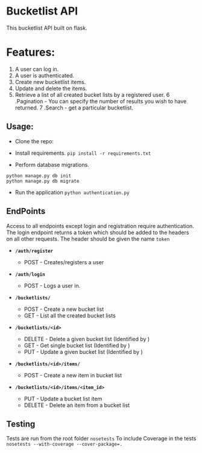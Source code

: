
# Bucketlist API
This bucketlist API built on flask.

# Features:

1. A user can log in.
2. A user is authenticated.
3. Create new bucketlist items.
4. Update and delete the items.
5. Retrieve a list of all created bucket lists by a registered user.
6 .Pagination - You can specify the number of results you wish to have returned.
7 .Search - get a particular bucketlist.

## Usage:

* Clone the repo:
* Install requirements.
 `pip install -r requirements.txt`

* Perform database migrations.
```
python manage.py db init
python manage.py db migrate
```

* Run the application
`python authentication.py`


## EndPoints
Access to all endpoints except login and registration require authentication.
The login endpoint returns a token which should be added to the headers on
all other requests. The header should be given the name `token`

* **`/auth/register`**
    * POST - Creates/registers a user

* **`/auth/login`**
    * POST - Logs a user in.

* **`/bucketlists/`**
    * POST - Create a new bucket list
    * GET - List all the created bucket lists

* **`/bucketlists/<id>`**
    * DELETE - Delete a given bucket list (Identified by <id>)
    * GET - Get single bucket list  (Identified by <id>)
    * PUT - Update a given bucket list  (Identified by <id>)


* **`/bucketlists/<id>/items/`**
    * POST - Create a new item in bucket list

* **`/bucketlists/<id>/items/<item_id>`**
    * PUT - Update a bucket list item
    * DELETE - Delete an item from a bucket list



## Testing
Tests are run from the root folder
`nosetests`
To include Coverage in the tests
`nosetests --with-coverage --cover-package=.`
